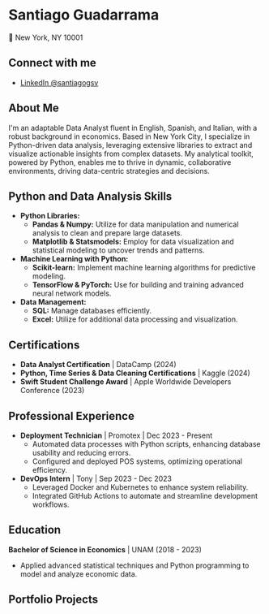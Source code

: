 # Santiago Guadarrama

📍 New York, NY 10001  

## Connect with me
- [LinkedIn @santiagogsv](https://www.linkedin.com/in/santiagogsv)

## About Me
I'm an adaptable Data Analyst fluent in English, Spanish, and Italian, with a robust background in economics. Based in New York City, I specialize in Python-driven data analysis, leveraging extensive libraries to extract and visualize actionable insights from complex datasets. My analytical toolkit, powered by Python, enables me to thrive in dynamic, collaborative environments, driving data-centric strategies and decisions.

## Python and Data Analysis Skills
- **Python Libraries:** 
  - **Pandas & Numpy:** Utilize for data manipulation and numerical analysis to clean and prepare large datasets.
  - **Matplotlib & Statsmodels:** Employ for data visualization and statistical modeling to uncover trends and patterns.
- **Machine Learning with Python:**
  - **Scikit-learn:** Implement machine learning algorithms for predictive modeling.
  - **TensorFlow & PyTorch:** Use for building and training advanced neural network models.
- **Data Management:** 
  - **SQL:** Manage databases efficiently.
  - **Excel:** Utilize for additional data processing and visualization.

## Certifications
- **Data Analyst Certification** | DataCamp (2024)
- **Python, Time Series & Data Cleaning Certifications** | Kaggle (2024)
- **Swift Student Challenge Award** | Apple Worldwide Developers Conference (2023)

## Professional Experience
- **Deployment Technician** | Promotex | Dec 2023 - Present
  - Automated data processes with Python scripts, enhancing database usability and reducing errors.
  - Configured and deployed POS systems, optimizing operational efficiency.
- **DevOps Intern** | Tony | Sep 2023 - Dec 2023
  - Leveraged Docker and Kubernetes to enhance system reliability.
  - Integrated GitHub Actions to automate and streamline development workflows.

## Education
**Bachelor of Science in Economics** | UNAM (2018 - 2023)
- Applied advanced statistical techniques and Python programming to model and analyze economic data.

## Portfolio Projects
